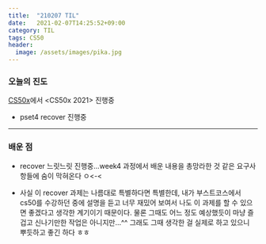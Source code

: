```yaml
---
title:  "210207 TIL"
date:   2021-02-07T14:25:52+09:00
category: TIL
tags: CS50
header:
  image: /assets/images/pika.jpg
---
```


<h3>오늘의 진도</h3>

[CS50x](https://cs50.harvard.edu/x/2021/)에서 <CS50x 2021> 진행중

 - pset4 recover 진행중
<hr>

<h3>배운 점</h3>

 - recover 느릿느릿 진행중...week4 과정에서 배운 내용을 총망라한 것 같은 요구사항들에 숨이 막혀온다 ㅇ<-<
 
 - 사실 이 recover 과제는 나름대로 특별하다면 특별한데, 내가 부스트코스에서 cs50를 수강하던 중에 설명을 듣고 너무 재밌어 보여서 나도 이 과제를 할 수 있으면 좋겠다고 생각한 계기이기 때문이다. 
물론 그때도 어느 정도 예상했듯이 마냥 즐겁고 신나기만한 작업은 아니지만...^^ 그래도 그때 생각한 걸 실제로 하고 있으니 뿌듯하고 좋긴 하다 ㅎㅎ 